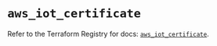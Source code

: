 # `aws_iot_certificate`

Refer to the Terraform Registry for docs: [`aws_iot_certificate`](https://registry.terraform.io/providers/hashicorp/aws/6.14.0/docs/resources/iot_certificate).
